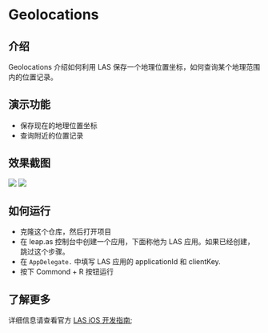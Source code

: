# Geolocations

## 介绍

Geolocations 介绍如何利用 LAS 保存一个地理位置坐标，如何查询某个地理范围内的位置记录。

## 演示功能

- 保存现在的地理位置坐标
- 查询附近的位置记录

## 效果截图

![](../images/1.png)
![](../images/2.png)

## 如何运行

- 克隆这个仓库，然后打开项目
- 在 leap.as 控制台中创建一个应用，下面称他为 LAS 应用。如果已经创建，跳过这个步骤。
- 在 `AppDelegate.` 中填写 LAS 应用的 applicationId 和 clientKey.
- 按下 Commond + R 按钮运行

## 了解更多

详细信息请查看官方 [LAS iOS 开发指南](https://leap.as/docs/cloudData/ios.html);
